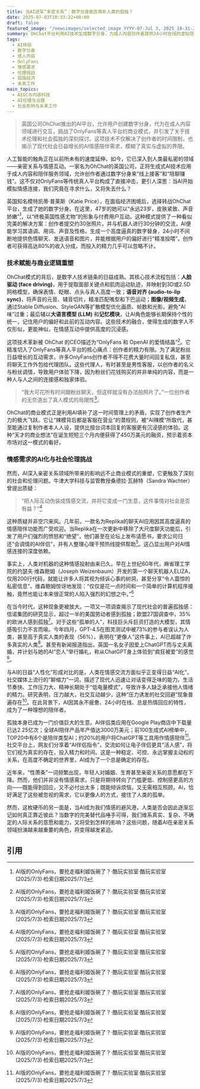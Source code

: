 ```yaml
---
title: 当AI进军“亲密关系”：数字分身能否填补人类的孤独？
date: 2025-07-03T10:33:22+08:00
draft: false
featured_image: "/newsimages/selected_image_YYYY-07-Jul 3, 2025_10-31-25-223.jpg"
summary: OhChat平台利用AI技术生成数字分身，为成人内容创作者提供24小时在线的虚拟陪伴服务，颠覆了传统OnlyFans模式。这项创新解决了创作者的精力限制和真实性矛盾，但同时也引发了对AI替代人类情感互动、加剧社会孤独以及相关伦理界限的深刻讨论。
tags: 
  - AI伴侣
  - 数字分身
  - 成人内容
  - OnlyFans
  - 情感需求
  - 伦理挑战
  - 孤独经济
  - 未来工作
main_topics: 
  - AIGC与内容科技
  - AI伦理与治理
  - 社会影响与未来工作
---
```


> 英国公司OhChat推出的AI平台，允许用户创建数字分身，代为在成人内容领域进行交互，挑战了OnlyFans等真人平台的商业模式，并引发了关于技术伦理和社会孤独的深刻探讨。这项技术不仅解决了创作者的时间限制，也揭示了现代社会日益增长的AI情感陪伴需求，模糊了真实与虚拟的界限。

人工智能的触角正在以前所未有的速度延伸，如今，它已深入到人类最私密的领域——亲密关系与情感互动。一家名为OhChat的英国公司，正将生成式AI技术应用于成人内容和陪伴服务领域，允许创作者通过数字分身来“线上接客”和“陪聊赚钱”。这不仅对OnlyFans等传统真人平台构成了直接冲击，更引人深思：当AI开始模拟情感连接，我们究竟在寻求什么，又将失去什么？

英国知名模特凯蒂·普莱斯（Katie Price），在面临经济困境后，选择转战OhChat平台，生成了她的数字分身。在这里，47岁的她可以“永远23岁，皮肤紧致、声音娇嫩”[^1]，以“终极英国性感尤物”的形象与付费用户互动。这种模式提供了一种看似完美的解决方案：创作者提交约30张照片，并与机器人进行30分钟的交流，AI便能学习其语调、用词、声音及性格，生成一个高度逼真的数字替身，24小时不间断地提供色情聊天、发送语音和图片，并能根据用户的偏好进行“精准投喂”。创作者可获得高达80%的收入分成，而投入的精力几乎可以忽略不计。

### 技术赋能与商业逻辑重塑

OhChat模式的背后，是数字人技术链条的日益成熟。其核心技术流程包括：**人脸驱动 (face driving)**，用于提取面部关键点和肌肉运动轨迹，并映射到3D或2.5D网格模型，确保表情、眨眼、点头与真人高度一致；**语音对齐 (audio-to-lip sync)**，将声音的元音、辅音切片，精准匹配嘴型和下巴运动；**图像/视频生成**，通过Stable Diffusion、StyleGAN等扩散模型优化画质、帧数和光影，避免“AI味”过重；最后辅以**大语言模型 (LLM)** 和**记忆模块**，让AI角色能够长期保持个性的统一，记住用户的偏好和此前的互动内容。这些技术的融合，使得生成的数字人不仅形似，更能神似，在情感互动中提供高度的沉浸感。

这项技术革新被 OhChat 的CEO描述为“OnlyFans 和 OpenAI 的爱情结晶”[^1]。它精准切入了OnlyFans等真人平台的核心痛点：创作者的精力有限。为了满足粉丝日益增长的互动需求，许多OnlyFans创作者不得不花费大量时间回复私信，甚至将聊天工作外包给代理团队。这些代理人，有时甚至是男性客服，以创作者的名义与粉丝调情，导致用户体验下降，因为粉丝们花钱购买的并非单纯的内容，而是一种人与人之间的连接感和独家体验。

> “我大可花所有时间跟粉丝聊天，但这样就没有办法拍照片了。”一位创作者的无奈道出了真人模式的局限性[^1]。

OhChat的商业模式正是利用AI填补了这一时间管理上的矛盾，实现了创作者生产力的极大飞跃。它让“辣模背后都是客服在营业”的潜规则，被“AI辣模”所取代，甚至能通过复制作者本人人设，提供比按台词本回复的客服更有沉浸感的体验。这种“天才的商业想法”在诞生短短三个月内便获得了450万美元的融资，预示着资本市场对这一模式的看好。

### 情感需求的AI化与社会伦理挑战

然而，AI深入亲密关系领域所带来的影响远不止商业模式的重塑，它更触及了深刻的社会和伦理问题。牛津大学科技与监管教授桑德拉·瓦赫特（Sandra Wachter）曾提出质疑：

> “把人际互动伪装成情感交流，并将它变成一门生意，这件事情对社会是否有益？”[^1]

这种质疑并非空穴来风。几年前，一款名为Replika的聊天AI应用因其高度逼真的情感陪伴功能而广受欢迎。当Replika在一次更新中移除了大尺度聊天功能后，引发了用户们强烈的愤怒和“绝望”，他们甚至在论坛上发布请愿书，要求公司归还“会调情的AI伴侣”，并有人整理心理干预热线提供帮助[^1]。这凸显出用户对AI情感连接的深度依赖。

事实上，人类对机器的这种情感投射由来已久。早在上世纪60年代，麻省理工学院的约瑟夫·维森鲍姆（Joseph Weizenbaum）开发的第一个聊天机器人ELIZA，仅用200行代码，就能让许多人将其视为倾诉心事的树洞，甚至分享“令人震惊的私密信息”。维森鲍姆惊讶地发现：“仅仅是花一点时间和一个简单的计算机程序接触，竟然也能让本来很正常的人陷入强烈的幻想之中。”[^1]

在当今时代，这种现象更被放大。一项又一项调查揭示了现代社会的普遍孤独感：信诺集团的研究显示，超过一半的美国劳动者感到孤独；欧盟27国调查中，35%的欧洲人感到孤独[^1]。对于这些“孤单的人”，科技巨头斥巨资打造的大模型，其情感吸引力不言而喻。今年四月，GPT-4.5在图灵测试中被73%的参与者误认为人类，甚至高于真实人类的表现（56%），表明在“更像人”这件事上，AI已超越了许多真实的人类[^1]。甚至有新闻报道指出，英国一名女子因爱上ChatGPT而与丈夫离婚，并计划与她的AI“恋人”举行婚礼，称从ChatGPT身上体验到“疯狂被爱”的感觉[^1]。

与AI的日益“人性化”形成对比的是，人类在情感交流方面似乎正变得日益“AI化”。社交媒体上流行的“聊缩力”一词，描述了现代人迅速让对话变得乏味的能力。生活节奏快、工作压力大、精神长期处于“低电量模式”，导致许多人缺乏承接他人情绪的精力。研究表明，压力越大，社交互动越少，这种“压力诱发的社交回避”现象普遍存在[^1]。在此背景下，AI因其永不疲惫、24小时在线、总是热情回应的特性，成为了一种理想的陪伴者。

孤独本身已成为一门价值巨大的生意。AI伴侣类应用在Google Play商店中下载量已达2.25亿次；全球AI陪伴产品年产值达3000万美元；前100生成式AI榜单中，TOP20中有6个是陪伴类型AI；约20%的用户将ChatGPT等工具用作情感陪伴[^1]。社交平台上，网友们分享着“AI伴侣指令”，交流如何让电子伴侣更具“活人感”，将它们视为真实的存在，投入精力和时间。这是一种稳定、可控、永远掌握主动权的关系，在高度不确定的世界里，AI成为了一个总是确定的存在。

近年来，“性萧条”一词频繁出现，年轻人对婚姻、生育甚至亲密关系的意愿都在下降。然而，他们并非没有情感需求，只是将期待转向了门槛更低、控制感更高的方向——既能得到回应，又不必付出太多；既能倾诉烦恼，又无需相互照顾。AI，恰好满足了这些被忽视的需求，它以更像人的方式，接住了人类的孤单。

然而，这枚硬币的另一面是，当AI成为我们情感的避风港，人类是否会因此逐渐忘记如何真正靠近彼此？当数字的完美替代品唾手可得，我们维系真实、复杂、不确定的人际关系的意愿和能力，又将受到怎样的影响？这些问题，随着AI在亲密关系领域扮演越来越重要的角色，将变得越发紧迫。

## 引用
[^1]: AI版的OnlyFans，要抢走福利姬饭碗了？·酷玩实验室·酷玩实验室 (2025/7/3)·检索日期2025/7/3
